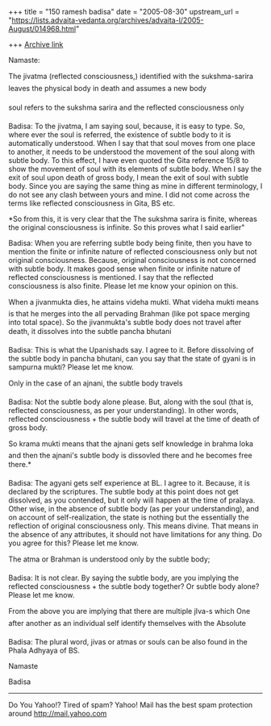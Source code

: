 +++
title = "150 ramesh badisa"
date = "2005-08-30"
upstream_url = "https://lists.advaita-vedanta.org/archives/advaita-l/2005-August/014968.html"

+++
[Archive link](https://lists.advaita-vedanta.org/archives/advaita-l/2005-August/014968.html)


Namaste:



The jivatma (reflected consciousness,) identified with the sukshma-sarira leaves the physical body in death and assumes a new body



soul refers to the sukshma sarira and the reflected consciousness only



Badisa: To the jivatma, I am saying soul, because, it is easy to type. So, where ever the soul is referred, the existence of subtle body to it is automatically understood. When I say that that soul moves from one place to another, it needs to be understood the movement of the soul along with subtle body. To this effect, I have even quoted the Gita reference 15/8 to show the movement of soul with its elements of subtle body. When I say the exit of soul upon death of gross body, I mean the exit of soul with subtle body. Since you are saying the same thing as mine in different terminology, I do not see any clash between yours and mine. I did not come across the terms like reflected consciousness in Gita, BS etc.     



*So from this, it is very clear that the The sukshma sarira is finite, whereas the original consciousness is infinite. So this proves what I said earlier" 



Badisa: When you are referring subtle body being finite, then you have to mention the finite or infinite nature of reflected consciousness only but not original consciousness. Because, original consciousness is not concerned with subtle body. It makes good sense when finite or infinite nature of reflected consciousness is mentioned. I say that the reflected consciousness is also finite. Please let me know your opinion on this.   



When a jivanmukta dies, he attains videha mukti. What videha mukti means is that he merges into the all pervading Brahman (like pot space merging into total space). So the jivanmukta's subtle body does not travel after death, it dissolves into the subtle pancha bhutani



Badisa: This is what the Upanishads say. I agree to it. Before dissolving of the subtle body in pancha bhutani, can you say that the state of gyani is in sampurna mukti? Please let me know. 



Only in the case of an ajnani, the subtle body travels



Badisa: Not the subtle body alone please. But, along with the soul (that is, reflected consciousness, as per your understanding). In other words, reflected consciousness + the subtle body will travel at the time of death of gross body.



So krama mukti means that the ajnani gets self knowledge in brahma loka and then the ajnani's subtle body is dissovled there and he becomes free there.* 



Badisa: The agyani gets self experience at BL. I agree to it. Because, it is declared by the scriptures. The subtle body at this point does not get dissolved, as you contended, but it only will happen at the time of pralaya. Other wise, in the absence of subtle body (as per your understanding), and on account of self-realization, the state is nothing but the essentially the reflection of original consciousness only. This means divine. That means in the absence of any attributes, it should not have limitations for any thing. Do you agree for this? Please let me know.



The atma or Brahman is understood only by the subtle body;



Badisa: It is not clear. By saying the subtle body, are you implying the reflected consciousness + the subtle body together? Or subtle body alone? Please let me know. 



From the above you are implying that there are multiple jIva-s which One after another as an individual self identify themselves with the Absolute 




Badisa: The plural word, jivas or atmas or souls can be also found in the Phala Adhyaya of BS.

Namaste

Badisa




__________________________________________________
Do You Yahoo!?
Tired of spam?  Yahoo! Mail has the best spam protection around 
http://mail.yahoo.com 

